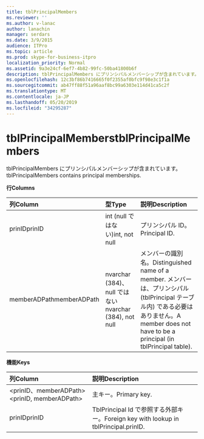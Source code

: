 ```yaml
---
title: tblPrincipalMembers
ms.reviewer: ''
ms.author: v-lanac
author: lanachin
manager: serdars
ms.date: 3/9/2015
audience: ITPro
ms.topic: article
ms.prod: skype-for-business-itpro
localization_priority: Normal
ms.assetid: 9a3e24cf-6ef7-4b82-99fc-50ba41800b6f
description: tblPrincipalMembers にプリンシパルメンバーシップが含まれています。
ms.openlocfilehash: 12c3bf86b7416665f0f2355af0bfc9f98e3c1f1a
ms.sourcegitcommit: ab47ff88f51a96aaf8bc99a6303e114d41ca5c2f
ms.translationtype: MT
ms.contentlocale: ja-JP
ms.lasthandoff: 05/20/2019
ms.locfileid: "34295287"
---
```

# <a name="tblprincipalmembers"></a><span data-ttu-id="31c78-103">tblPrincipalMembers</span><span class="sxs-lookup"><span data-stu-id="31c78-103">tblPrincipalMembers</span></span>
 
<span data-ttu-id="31c78-104">tblPrincipalMembers にプリンシパルメンバーシップが含まれています。</span><span class="sxs-lookup"><span data-stu-id="31c78-104">tblPrincipalMembers contains principal memberships.</span></span>
  
<span data-ttu-id="31c78-105">**行**</span><span class="sxs-lookup"><span data-stu-id="31c78-105">**Columns**</span></span>

|<span data-ttu-id="31c78-106">**列**</span><span class="sxs-lookup"><span data-stu-id="31c78-106">**Column**</span></span>|<span data-ttu-id="31c78-107">**型**</span><span class="sxs-lookup"><span data-stu-id="31c78-107">**Type**</span></span>|<span data-ttu-id="31c78-108">**説明**</span><span class="sxs-lookup"><span data-stu-id="31c78-108">**Description**</span></span>|
|:-----|:-----|:-----|
|<span data-ttu-id="31c78-109">prinID</span><span class="sxs-lookup"><span data-stu-id="31c78-109">prinID</span></span>  <br/> |<span data-ttu-id="31c78-110">int (null ではない)</span><span class="sxs-lookup"><span data-stu-id="31c78-110">int, not null</span></span>  <br/> |<span data-ttu-id="31c78-111">プリンシパル ID。</span><span class="sxs-lookup"><span data-stu-id="31c78-111">Principal ID.</span></span>  <br/> |
|<span data-ttu-id="31c78-112">memberADPath</span><span class="sxs-lookup"><span data-stu-id="31c78-112">memberADPath</span></span>  <br/> |<span data-ttu-id="31c78-113">nvarchar (384)、null ではない</span><span class="sxs-lookup"><span data-stu-id="31c78-113">nvarchar (384), not null</span></span>  <br/> |<span data-ttu-id="31c78-114">メンバーの識別名。</span><span class="sxs-lookup"><span data-stu-id="31c78-114">Distinguished name of a member.</span></span> <span data-ttu-id="31c78-115">メンバーは、プリンシパル (tblPrincipal テーブル内) である必要はありません。</span><span class="sxs-lookup"><span data-stu-id="31c78-115">A member does not have to be a principal (in tblPrincipal table).</span></span>  <br/> |
   
<span data-ttu-id="31c78-116">**機能**</span><span class="sxs-lookup"><span data-stu-id="31c78-116">**Keys**</span></span>

|<span data-ttu-id="31c78-117">**列**</span><span class="sxs-lookup"><span data-stu-id="31c78-117">**Column**</span></span>|<span data-ttu-id="31c78-118">**説明**</span><span class="sxs-lookup"><span data-stu-id="31c78-118">**Description**</span></span>|
|:-----|:-----|
|<span data-ttu-id="31c78-119">\<prinID、memberADPath\></span><span class="sxs-lookup"><span data-stu-id="31c78-119">\<prinID, memberADPath\></span></span>  <br/> |<span data-ttu-id="31c78-120">主キー。</span><span class="sxs-lookup"><span data-stu-id="31c78-120">Primary key.</span></span>  <br/> |
|<span data-ttu-id="31c78-121">prinID</span><span class="sxs-lookup"><span data-stu-id="31c78-121">prinID</span></span>  <br/> |<span data-ttu-id="31c78-122">TblPrincipal Id で参照する外部キー。</span><span class="sxs-lookup"><span data-stu-id="31c78-122">Foreign key with lookup in tblPrincipal.prinID.</span></span>  <br/> |
   

